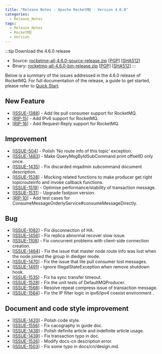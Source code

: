 ```yaml
---
title: "Release Notes - Apache RocketMQ - Version 4.6.0"
categories:
  - Release_Notes
tags:
  - Release_Notes
  - RocketMQ
  - Version
---
```


:::tip Download the 4.6.0 release

    
* Source: [rocketmq-all-4.6.0-source-release.zip](https://archive.apache.org/dist/rocketmq/4.6.0/rocketmq-all-4.6.0-source-release.zip) [[PGP](https://www.apache.org/dist/rocketmq/4.6.0/rocketmq-all-4.6.0-source-release.zip.asc)] [[SHA512](https://www.apache.org/dist/rocketmq/4.6.0/rocketmq-all-4.6.0-source-release.zip.sha512)]
* Binary: [rocketmq-all-4.6.0-bin-release.zip](https://archive.apache.org/dist/rocketmq/4.6.0/rocketmq-all-4.6.0-bin-release.zip) [[PGP](https://www.apache.org/dist/rocketmq/4.6.0/rocketmq-all-4.6.0-bin-release.zip.asc)] [[SHA512](https://www.apache.org/dist/rocketmq/4.6.0/rocketmq-all-4.6.0-bin-release.zip.sha512)]
:::
<!--truncate-->

Below is a summary of the issues addressed in the 4.6.0 release of RocketMQ. For full documentation of the release, a guide to get started, please refer to <a href='/docs/quickStart/02quickstart/'>Quick Start</a>.



## New Feature
<ul>
<li>[<a href='https://github.com/apache/rocketmq/issues/1388'>ISSUE-1388</a>] -  Add lite pull consumer support for RocketMQ.
</li>
<li>[<a href='https://github.com/apache/rocketmq/pull/1413'>RIP-15</a>] -  Add IPv6 support for RocketMQ.
</li>
<li>[<a href='https://github.com/apache/rocketmq/pull/1422'>RIP-16</a>] -  Add Request-Reply support for RocketMQ.
</li>
</ul>

## Improvement
<ul>
<li>[<a href='https://github.com/apache/rocketmq/issues/504'>ISSUE-504</a>] -  Polish 'No route info of this topic' exception.
</li>
<li>[<a href='https://github.com/apache/rocketmq/issues/1483'>ISSUE-1483</a>] -  Make QueryMsgByIdSubCommand print offsetID only once.
</li>
<li>[<a href='https://github.com/apache/rocketmq/issues/1435'>ISSUE-1435</a>] -  Fix discarded mqadmin subcommand document description.
</li>
<li>[<a href='https://github.com/apache/rocketmq/issues/1528'>ISSUE-1528</a>] -  Mocking related functions to make producer get right topicrouteinfo and invoke callback functions.
</li>
<li>[<a href='https://github.com/apache/rocketmq/issues/1519'>ISSUE-1519</a>] -  Optimise performance/stability of transaction message.
</li>
<li>[<a href='https://github.com/apache/rocketmq/issues/1531'>ISSUE-1531</a>] -  Upgrade fastjson version.
</li>
<li>[<a href='https://github.com/apache/rocketmq/pulls?utf8=%E2%9C%93&q=is%3Apr+is%3Amerged+RIP-10'>RIP-10</a>] -  Add test cases for ConsumeMessageOrderlyService#consumeMessageDirectly.
</li>
</ul>

## Bug
<ul>
<li>[<a href='https://github.com/apache/rocketmq/issues/1082'>ISSUE-1082</a>] -  Fix disconnection of HA. 
</li>
<li>[<a href='https://github.com/apache/rocketmq/issues/1456'>ISSUE-1456</a>] -  Fix replica abnormal recover slow issue.
</li>
<li>[<a href='https://github.com/apache/rocketmq/issues/1108'>ISSUE-1108</a>] -  Fix concurrent problems with client-side connection creation.
</li>
<li>[<a href='https://github.com/apache/rocketmq/issues/1464'>ISSUE-1464</a>] -  Fix the issue that master node route info was lost when the node joined the group in dledger mode.
</li>
<li>[<a href='https://github.com/apache/rocketmq/issues/1470'>ISSUE-1470</a>] -  Fix the issue that lite pull consumer lost messages.
</li>
<li>[<a href='https://github.com/apache/rocketmq/issues/1491'>ISSUE-1491</a>] -  Ignore IllegalStateException when remove shutdown hook.
</li>
<li>[<a href='https://github.com/apache/rocketmq/issues/1535'>ISSUE-1535</a>] -  Fix ha sync transfer timeout.
</li>
<li>[<a href='https://github.com/apache/rocketmq/issues/1528'>ISSUE-1528</a>] -  Fix the unit tests of DefaultMQProducer.
</li>
<li>[<a href='https://github.com/apache/rocketmq/issues/1568'>ISSUE-1568</a>] -  Resolve repeat compress issue of transaction message.
</li>
<li>[<a href='https://github.com/apache/rocketmq/issues/1564'>ISSUE-1564</a>] -  Fix the IP filter logic in ipv6/ipv4 coexist environment .
</li>
</ul>

## Document  and code style improvement
<ul>
<li>[<a href='https://github.com/apache/rocketmq/issues/1420'>ISSUE-1420</a>] -  Polish code style. 
</li>
<li>[<a href='https://github.com/apache/rocketmq/issues/1556'>ISSUE-1556</a>] -  Fix cacography in guide doc.
</li>
<li>[<a href='https://github.com/apache/rocketmq/issues/1438'>ISSUE-1438</a>] -  Polish definite article and indefinite article usage.
</li>
<li>[<a href='https://github.com/apache/rocketmq/issues/1439'>ISSUE-1439</a>] -  Fix transaction typo in doc.
</li>
<li>[<a href='https://github.com/apache/rocketmq/issues/1526'>ISSUE-1526</a>] -  Modify docs-cn description error.
</li>
<li>[<a href='https://github.com/apache/rocketmq/issues/1503'>ISSUE-1503</a>] -  Fix some typo in docs/cn/design.md.
</li>
</ul>
                                        
            


